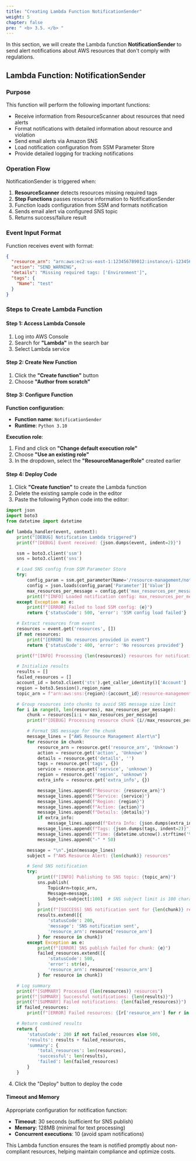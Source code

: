 ```yaml
---
title: "Creating Lambda Function NotificationSender"
weight: 5
chapter: false
pre: " <b> 3.5. </b> "
---
```


In this section, we will create the Lambda function **NotificationSender** to send alert notifications about AWS resources that don't comply with regulations.

## Lambda Function: NotificationSender

### Purpose

This function will perform the following important functions:

- Receive information from ResourceScanner about resources that need alerts
- Format notifications with detailed information about resource and violation
- Send email alerts via Amazon SNS
- Load notification configuration from SSM Parameter Store
- Provide detailed logging for tracking notifications

### Operation Flow

NotificationSender is triggered when:

1. **ResourceScanner** detects resources missing required tags
2. **Step Functions** passes resource information to NotificationSender
3. Function loads configuration from SSM and formats notification
4. Sends email alert via configured SNS topic
5. Returns success/failure result

### Event Input Format

Function receives event with format:

```json
{
  "resource_arn": "arn:aws:ec2:us-east-1:123456789012:instance/i-1234567890abcdef0",
  "action": "SEND_WARNING",
  "details": "Missing required tags: ['Environment']",
  "tags": {
    "Name": "test"
  }
}
```

### Steps to Create Lambda Function

#### Step 1: Access Lambda Console

1. Log into AWS Console
2. Search for **"Lambda"** in the search bar
3. Select Lambda service

#### Step 2: Create New Function

1. Click the **"Create function"** button
2. Choose **"Author from scratch"**

#### Step 3: Configure Function

**Function configuration**:

- **Function name**: `NotificationSender`
- **Runtime**: `Python 3.10`

**Execution role**:

1. Find and click on **"Change default execution role"**
2. Choose **"Use an existing role"**
3. In the dropdown, select the **"ResourceManagerRole"** created earlier

#### Step 4: Deploy Code

1. Click **"Create function"** to create the Lambda function
2. Delete the existing sample code in the editor
3. Paste the following Python code into the editor:

```python
import json
import boto3
from datetime import datetime

def lambda_handler(event, context):
    print("[DEBUG] Notification Lambda triggered")
    print(f"[DEBUG] Event received: {json.dumps(event, indent=2)}")

    ssm = boto3.client('ssm')
    sns = boto3.client('sns')

    # Load SNS config from SSM Parameter Store
    try:
        config_param = ssm.get_parameter(Name='/resource-management/notification-config')
        config = json.loads(config_param['Parameter']['Value'])
        max_resources_per_message = config.get('max_resources_per_message', 10)  # Default to 10
        print(f"[INFO] Loaded notification config: max_resources_per_message={max_resources_per_message}")
    except Exception as e:
        print(f"[ERROR] Failed to load SSM config: {e}")
        return {'statusCode': 500, 'error': 'SSM config load failed'}

    # Extract resources from event
    resources = event.get('resources', [])
    if not resources:
        print("[ERROR] No resources provided in event")
        return {'statusCode': 400, 'error': 'No resources provided'}

    print(f"[INFO] Processing {len(resources)} resources for notification")

    # Initialize results
    results = []
    failed_resources = []
    account_id = boto3.client('sts').get_caller_identity()['Account']
    region = boto3.Session().region_name
    topic_arn = f"arn:aws:sns:{region}:{account_id}:resource-management-alerts"

    # Group resources into chunks to avoid SNS message size limit
    for i in range(0, len(resources), max_resources_per_message):
        chunk = resources[i:i + max_resources_per_message]
        print(f"[DEBUG] Processing resource chunk {i//max_resources_per_message + 1} with {len(chunk)} resources")

        # Format SNS message for the chunk
        message_lines = ["AWS Resource Management Alert\n"]
        for resource in chunk:
            resource_arn = resource.get('resource_arn', 'Unknown')
            action = resource.get('action', 'Unknown')
            details = resource.get('details', '')
            tags = resource.get('tags', {})
            service = resource.get('service', 'unknown')
            region = resource.get('region', 'unknown')
            extra_info = resource.get('extra_info', {})

            message_lines.append(f"Resource: {resource_arn}")
            message_lines.append(f"Service: {service}")
            message_lines.append(f"Region: {region}")
            message_lines.append(f"Action: {action}")
            message_lines.append(f"Details: {details}")
            if extra_info:
                message_lines.append(f"Extra Info: {json.dumps(extra_info, indent=2)}")
            message_lines.append(f"Tags: {json.dumps(tags, indent=2)}")
            message_lines.append(f"Time: {datetime.utcnow().strftime('%Y-%m-%d %H:%M:%S')} UTC")
            message_lines.append("-" * 50)

        message = "\n".join(message_lines)
        subject = f"AWS Resource Alert: {len(chunk)} resources"

        # Send SNS notification
        try:
            print(f"[INFO] Publishing to SNS topic: {topic_arn}")
            sns.publish(
                TopicArn=topic_arn,
                Message=message,
                Subject=subject[:100]  # SNS subject limit is 100 characters
            )
            print(f"[SUCCESS] SNS notification sent for {len(chunk)} resources")
            results.extend([{
                'statusCode': 200,
                'message': 'SNS notification sent',
                'resource_arn': resource['resource_arn']
            } for resource in chunk])
        except Exception as e:
            print(f"[ERROR] SNS publish failed for chunk: {e}")
            failed_resources.extend([{
                'statusCode': 500,
                'error': str(e),
                'resource_arn': resource['resource_arn']
            } for resource in chunk])

    # Log summary
    print(f"[SUMMARY] Processed {len(resources)} resources")
    print(f"[SUMMARY] Successful notifications: {len(results)}")
    print(f"[SUMMARY] Failed notifications: {len(failed_resources)}")
    if failed_resources:
        print(f"[ERROR] Failed resources: {[r['resource_arn'] for r in failed_resources]}")

    # Return combined results
    return {
        'statusCode': 200 if not failed_resources else 500,
        'results': results + failed_resources,
        'summary': {
            'total_resources': len(resources),
            'successful': len(results),
            'failed': len(failed_resources)
        }
    }
```

4. Click the "Deploy" button to deploy the code

#### Timeout and Memory

Appropriate configuration for notification function:

- **Timeout**: 30 seconds (sufficient for SNS publish)
- **Memory**: 128MB (minimal for text processing)
- **Concurrent executions**: 10 (avoid spam notifications)

This Lambda function ensures the team is notified promptly about non-compliant resources, helping maintain compliance and optimize costs.
